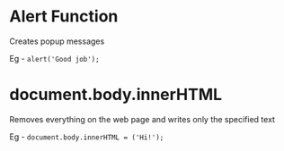 # Alert Function

Creates popup messages

Eg - `alert('Good job');`

# document.body.innerHTML

Removes everything on the web page and writes only the specified text

Eg - `document.body.innerHTML = ('Hi!');`

